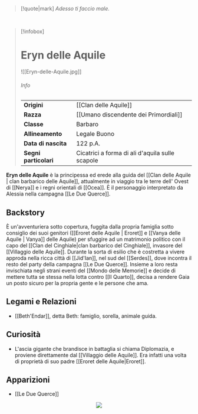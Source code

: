 > [!quote|mark]
> *Adesso ti faccio male.*

<br>

> [!infobox]
> # Eryn delle Aquile
> ![[Eryn-delle-Aquile.jpg]]
> ###### Info
> |  |  |
> | ---- | ---- |
> | **Origini** | [[Clan delle Aquile]] |
> | **Razza** | [[Umano discendente dei Primordiali]] |
> | **Classe** | Barbaro |
> | **Allineamento** | Legale Buono |
> | **Data di nascita** | 122 p.A. |
> | **Segni particolari** | Cicatrici a forma di ali d'aquila sulle scapole |
> 
> 
> 
> 
> 

**Eryn delle Aquile** è la principessa ed erede alla guida del [[Clan delle Aquile | clan barbarico delle Aquile]], attualmente in viaggio tra le terre dell' Ovest di [[Nerya]] e i regni orientali di [[Ocea]]. È il personaggio interpretato da Alessia nella campagna [[Le Due Querce]].
## Backstory

È un'avventuriera sotto copertura, fuggita dalla propria famiglia sotto consiglio dei suoi genitori ([[Eroret delle Aquile | Eroret]]  e [[Vanya delle Aquile | Vanya]] delle Aquile) per sfuggire ad un matrimonio politico con il capo del [[Clan del Cinghiale|clan barbarico del Cinghiale]], invasore del [[Villaggio delle Aquile]]. Durante la sorta di esilio che è costretta a vivere approda nella ricca città di [[Jid'Ian]], nel sud del [[Serdes]], dove incontra il resto del party della campagna [[Le Due Querce]]. Insieme a loro resta invischiata negli strani eventi del [[Mondo delle Memorie]] e decide di mettere tutta se stessa nella lotta contro [[Il Quarto]], decisa a rendere Gaia un posto sicuro per la propria gente e le persone che ama.
## Legami e Relazioni

- [[Beth'Endar]], detta Beth: famiglio, sorella, animale guida. 
## Curiosità

- L'ascia gigante che brandisce in battaglia si chiama Diplomazia, e proviene direttamente dal [[Villaggio delle Aquile]]. Era infatti una volta di proprietà di suo padre [[Eroret delle Aquile|Eroret]].
## Apparizioni

- [[Le Due Querce]]

<p style="text-align: center">
<img src="./Assets/Logo Storie di Gaia.png" style="max-width: 25%" />
</p>